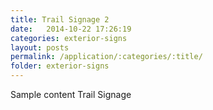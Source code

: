 ```yaml
---
title: Trail Signage 2
date:   2014-10-22 17:26:19
categories: exterior-signs
layout: posts
permalink: /application/:categories/:title/
folder: exterior-signs
---
```

Sample content Trail Signage